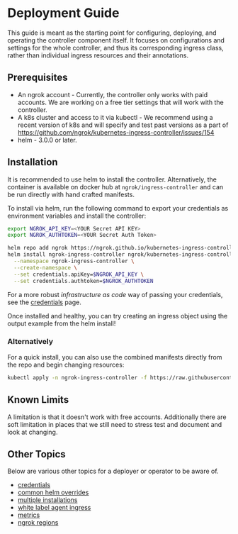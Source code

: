 # Deployment Guide

This guide is meant as the starting point for configuring, deploying, and operating the controller component itself. It focuses on configurations and settings for the whole controller, and thus its corresponding ingress class, rather than individual ingress resources and their annotations.


## Prerequisites
- An ngrok account - Currently, the controller only works with paid accounts. We are working on a free tier settings that will work with the controller.
- A k8s cluster and access to it via kubectl - We recommend using a recent version of k8s and will specify and test past versions as a part of https://github.com/ngrok/kubernetes-ingress-controller/issues/154
- helm - 3.0.0 or later.

## Installation

It is recommended to use helm to install the controller. Alternatively, the container is available on docker hub at `ngrok/ingress-controller` and can be run directly with hand crafted manifests.

To install via helm, run the following command to export your credentials as environment variables and install the controller:

```bash
export NGROK_API_KEY=<YOUR Secret API KEY>
export NGROK_AUTHTOKEN=<YOUR Secret Auth Token>

helm repo add ngrok https://ngrok.github.io/kubernetes-ingress-controller
helm install ngrok-ingress-controller ngrok/kubernetes-ingress-controller \
  --namespace ngrok-ingress-controller \
  --create-namespace \
  --set credentials.apiKey=$NGROK_API_KEY \
  --set credentials.authtoken=$NGROK_AUTHTOKEN
```

For a more robust _infrastructure as code_ way of passing your credentials, see the [credentials](./credentials.md#setup) page.

Once installed and healthy, you can try creating an ingress object using the output example from the helm install!

### Alternatively

For a quick install, you can also use the combined manifests directly from the repo and begin changing resources:

```bash
kubectl apply -n ngrok-ingress-controller -f https://raw.githubusercontent.com/ngrok/kubernetes-ingress-controller/main/manifest-bundle.yaml
```

## Known Limits

A limitation is that it doesn't work with free accounts. Additionally there are soft limitation in places that we still need to stress test and document and look at changing.


## Other Topics

Below are various other topics for a deployer or operator to be aware of.
- [credentials](./credentials.md)
- [common helm overrides](./common-helm-k8s-overrides.md)
- [multiple installations](./multiple-installations.md)
- [white label agent ingress](./white-label-agent-ingress.md)
- [metrics](./metrics.md)
- [ngrok regions](./ngrok-regions.md)
